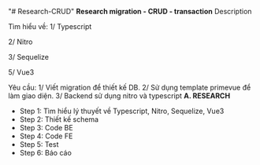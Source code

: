 "# Research-CRUD" 
**Research migration - CRUD - transaction**
Description

Tìm hiểu về:
1/ Typescript

2/ Nitro

3/ Sequelize

5/ Vue3

Yêu cầu:
1/ Viết migration để thiết kế DB.
2/ Sử dụng template primevue để làm giao diện.
3/ Backend sử dụng nitro và typescript
**A. RESEARCH**
- Step 1: Tìm hiểu lý thuyết về Typescript, Nitro, Sequelize, Vue3
- Step 2: Thiết kế schema
- Step 3: Code BE
- Step 4: Code FE
- Step 5: Test
- Step 6: Báo cáo

